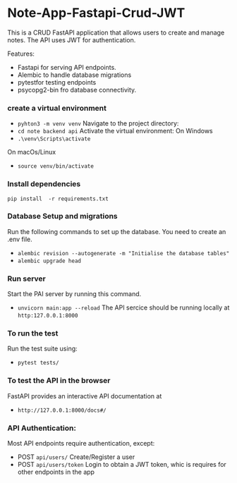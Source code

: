 # Note-App-Fastapi-Crud-JWT
This is a CRUD FastAPI application that allows users to create and manage notes. The API uses JWT for authentication.

Features: 
- Fastapi for serving API endpoints.
- Alembic  to handle database migrations
- pytestfor testing endpoints
- psycopg2-bin fro database connectivity.

### create a virtual environment 
- `pyhton3 -m venv venv`
 Navigate to the project directory:
- `cd note backend api`
Activate the virtual environment:
On Windows
- `.\venv\Scripts\activate`

On macOs/Linux
- `source venv/bin/activate` 

### Install dependencies
`pip install  -r requirements.txt`

### Database Setup and migrations
Run the following commands to set up the database. You need to create an .env file.
 - `alembic revision --autogenerate -m "Initialise the database tables"`
 - `alembic upgrade head`

### Run server
Start the PAI server by running this command.
- `unvicorn main:app --reload`
The API sercice should be running locally at `http:127.0.0.1:8000`

### To run the test
Run the test suite using:
- `pytest tests/`

### To test the API in the browser
FastAPI provides an interactive API documentation at 
- `http://127.0.0.1:8000/docs#/`

### API Authentication:
 Most API endpoints require authentication, except:
 - POST `api/users/` Create/Register a user
 - POST `api/users/token` Login to obtain  a JWT token, whic is requires for other endpoints in the app




